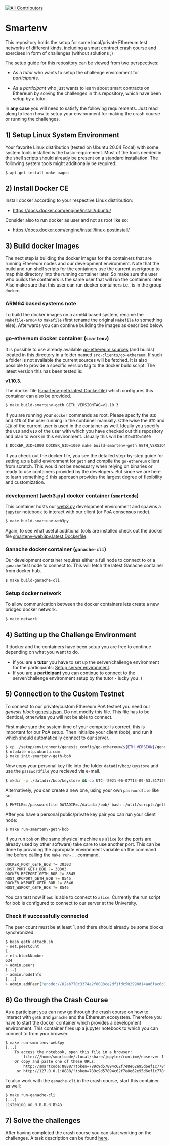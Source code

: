 <!-- ALL-CONTRIBUTORS-BADGE:START - Do not remove or modify this section -->
[![All Contributors](https://img.shields.io/badge/all_contributors-1-orange.svg?style=flat-square)](#contributors-)
<!-- ALL-CONTRIBUTORS-BADGE:END -->

Smartenv
========

This repository holds the setup for some local/private Ethereum test networks of different kinds,
including a smart contract crash course and exercises in form of challenges (without solutions ;)

The setup guide for this repository can be viewed from two perspectives:

* As a *tutor* who wants to setup the challenge environment for *participants*.

* As a *participant* who just wants to learn about smart contracts on Ethereum 
by solving the challenges in this repository, which have been setup by a tutor. 

In **any case** you will need to satisfy the following requirements. 
Just read along to learn how to setup your environment for making the crash course or running the challenges. 

## 1) Setup Linux System Environment

Your favorite Linux distribution (tested on Ubuntu 20.04 Focal) with some system tools installed is 
the basic requirement. Most of the tools needed in the shell scripts should already be present 
on a standard installation. The following system tools might additionally 
be required:
```bash
$ apt-get install make pwgen 
```

## 2) Install Docker CE 

Install docker according to your respective Linux distribution:

* https://docs.docker.com/engine/install/ubuntu/

Consider also to run docker as user and not as root like so:

* https://docs.docker.com/engine/install/linux-postinstall/


## 3) Build docker Images

The next step is building the docker images for the containers that are running Ethereum nodes and our development environment. Note that the build and run shell scripts for the containers use the current user/group to map this directory into the running container later. So make sure the user who builds the containers is the same user that will run the containers later. Also 
make sure that this user can run docker containers i.e., is in the group `docker`. 

### ARM64 based systems note
To build the docker images on a arm64 based system, rename the `Makefile-arm64` to `Makefile` (first rename the original `Makefile` to something else). Afterwards you can continue building the images as described below.

### go-ethereum docker container (`smartenv`)
It is possible to use already available [go-ethereum sources](https://github.com/ethereum/go-ethereum) (and builds) located in this directory in a folder named `src-clients/go-ethereum`. 
If such a folder is not available the current sources will be fetched. 
It is also possible to provide a specific version tag to the docker build script. 
The latest version this has been tested is:

**v1.10.3**.

The docker file ([smartenv-geth.latest.Dockerfile](./setup/environment/dockerfiles/smartenv-geth.latest.Dockerfile)) which configures this container can also be provided.

```bash
$ make build-smartenv-geth GETH_VERSIONTAG=v1.10.3
```

If you are running your `docker` commands as root. Please specify the `UID` and `GID` of 
the user running in the container manually. Otherwise the `UID` and `GID` of the current user is used in the container as well. 
Ideally you specify the `UID` and `GID` of the user with which you have checked out this repository and plan to work in this environment. Usually this will be `UID=GID=1000` 


```bash
$ DOCKER_UID=1000 DOCKER_GID=1000 make build-smartenv-geth GETH_VERSIONTAG=v1.10.3
```

If you check out the docker file, you see the detailed step-by-step guide for setting up a build environment for `geth` and compile the `go-ethereum` client from scratch. 
This would not be necessary when relying on binaries or ready to use containers provided by the developers. But since we are here to learn something :) this approach provides the largest degree of flexibility and customization. 


### development (web3.py) docker container (`smartcode`)
This container hosts our [web3.py](https://pypi.org/project/web3/) development environment and spawns a `jupyter` notebook to interact with our client (or PoA consensus node). 

```bash
$ make build-smartenv-web3py
```

Again, to see what useful additional tools are installed check out the docker file [smartenv-web3py.latest.Dockerfile](./setup/environment/dockerfiles/smartenv-web3py.latest.Dockerfile).


### Ganache docker container (`ganache-cli`)
Our development container requires either a full node to connect to or a `ganache` test node
to connect to. This will fetch the latest Ganache container from docker hub. 

```bash
$ make build-ganache-cli
```

### Setup docker network
To allow communication between the docker containers lets create a new bridged docker network. 
```bash
$ make network
```

## 4) Setting up the Challenge Environment

If docker and the containers have been setup you are free to continue depending on what you want to do.

* If you are a **tutor** you have to set up the server/challenge environment for the participants: [Setup server environment](./README_TUTOR.md).
* If you are a **participant** you can continue to connect to the server/challenge environment setup by the tutor - lucky you :) 


## 5) Connection to the Custom Testnet

To connect to our private/custom Ethereum PoA testnet you need our *genesis block* [genesis.json](./setup/environment/genesis_config/go-ethereum/berlin/genesis.json). Do not modify this file. This file has to be identical, otherwise you will not be able to connect. 

First make sure the system time of your computer is correct, this is important for our PoA setup. 
Then initialize your client (bob), and run it which should automatically connect to our server.
```bash
$ cp ./setup/environment/genesis_config/go-ethereum/${ETH_VERSION}/genesis.json datadir/bob/genesis.json
$ ntpdate ntp.ubuntu.com
$ make init-smartenv-geth-bob
```

Now copy your personal key file into the folder `datadir/bob/keystore` and use the `passwordfile` you recieved via e-mail.
```bash
$ mkdir -p ./datadir/bob/keystore && cp UTC--2021-06-07T13-09-53.517129020Z--33.... ./datadir/bob/keystore/ # copy existing account
```
Alternatively, you can create a new one, using your own `passwordfile` like so: 
```bash
$ PWFILE=./passwordfile DATADIR=./datadir/bob/ bash ./util/scripts/geth_account.sh new # or reate a new account
```

After you have a personal public/private key pair you can run your client node:
```bash
$ make run-smartenv-geth-bob
```

If you run `bob` on the same physical machine as `alice` (or the ports are already used by other software) take care to use another port. 
This can be done by providing the appropiate environment variable on the command line before calling the `make run-..` command.  

```bash
DOCKER_PORT_GETH_BOB ?= 30303
HOST_PORT_GETH_BOB ?= 30303
DOCKER_RPCPORT_GETH_BOB ?= 8545
HOST_RPCPORT_GETH_BOB ?= 8545
DOCKER_WSPORT_GETH_BOB ?= 8546
HOST_WSPORT_GETH_BOB ?= 8546
```

You can test now if `bob` is able to connect to `alice`. 
Currently the run script for bob is configured to connect to our server at the University. 


### Check if successfully connected

The peer count must be at least 1, and there should already be some blocks synchronized. 

```bash
$ bash geth_attach.sh
> net.peerCount
1
> eth.blockNumber
634
> admin.peers
[...]
> admin.nodeInfo
[...]
> admin.addPeer("enode://82ab770c3374e2f8083ce2df1fdc502998d14aa6fac6d39251d738bedd5074ec41dac345eb5927e1711ee5d2af38a7c78e817be4d64495cc71a72c4b25d785b8@131.130.126.71:30303");
```

## 6) Go through the Crash Course 

As a participant you can now go through the crash course on how to interact with `geth` and `ganache`
and the Ethereum ecosystem. Therefore you have to start the docker container which provides
a development environment. This container fires up a jupyter notebook to which you can connect to from your browser. 

```bash
$ make run-smartenv-web3py 
[...]
    To access the notebook, open this file in a browser:
        file:///home/smartcode/.local/share/jupyter/runtime/nbserver-1-open.html
    Or copy and paste one of these URLs:
        http://smartcode:8888/?token=789c9d57894c62f7e8e62e95d6ef1c778f3e98dbb6818e17
     or http://127.0.0.1:8888/?token=789c9d57894c62f7e8e62e95d6ef1c778f3e98dbb6818e17
```

To also work with the `ganache-cli` in the crash course, start this container as well:

```bash
$ make run-ganache-cli
[...]
Listening on 0.0.0.0:8545
```

## 7) Solve the challenges

After having completed the crash course you can start working on the challenges. 
A task description can be found [here](./README_CHALLENGES.md). 

